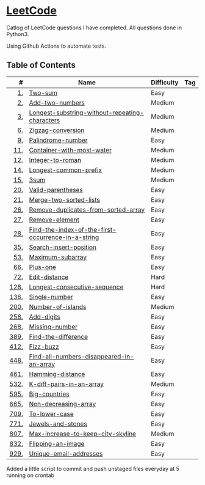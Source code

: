 # [LeetCode](https://leetcode.com/kedington/)

Catlog of LeetCode questions I have completed. All questions done in Python3.

Using Github Actions to automate tests.

## Table of Contents

| # | Name | Difficulty | Tag | 
|--:|------|------------|-----|
| [1.](https://leetcode.com/problems/two-sum/) | [Two-sum](problems/1_two-sum) | Easy | |
| [2.](https://leetcode.com/problems/add-two-numbers/) | [Add-two-numbers](problems/2_add-two-numbers) | Medium | |
| [3.](https://leetcode.com/problems/longest-substring-without-repeating-characters/) | [Longest-substring-without-repeating-characters](problems/3_longest-substring-without-repeating-characters) | Medium | |
| [6.](https://leetcode.com/problems/zigzag-conversion/) | [Zigzag-conversion](problems/6_zigzag-conversion) | Medium | |
| [9.](https://leetcode.com/problems/palindrome-number/) | [Palindrome-number](problems/9_palindrome-number) | Easy | |
| [11.](https://leetcode.com/problems/container-with-most-water/) | [Container-with-most-water](problems/11_container-with-most-water) | Medium | |
| [12.](https://leetcode.com/problems/integer-to-roman/) | [Integer-to-roman](problems/12_integer-to-roman) | Medium | |
| [14.](https://leetcode.com/problems/longest-common-prefix/) | [Longest-common-prefix](problems/14_longest-common-prefix) | Medium | |
| [15.](https://leetcode.com/problems/3sum/) | [3sum](problems/15_3sum) | Medium | |
| [20.](https://leetcode.com/problems/valid-parentheses/) | [Valid-parentheses](problems/20_valid-parentheses) | Easy | |
| [21.](https://leetcode.com/problems/merge-two-sorted-lists/) | [Merge-two-sorted-lists](problems/21_merge-two-sorted-lists) | Easy | |
| [26.](https://leetcode.com/problems/remove-duplicates-from-sorted-array/) | [Remove-duplicates-from-sorted-array](problems/26_remove-duplicates-from-sorted-array) | Easy | |
| [27.](https://leetcode.com/problems/remove-element/) | [Remove-element](problems/27_remove-element) | Easy | |
| [28.](https://leetcode.com/problems/find-the-index-of-the-first-occurrence-in-a-string/) | [Find-the-index-of-the-first-occurrence-in-a-string](problems/28_find-the-index-of-the-first-occurrence-in-a-string) | Easy | |
| [35.](https://leetcode.com/problems/search-insert-position/) | [Search-insert-position](problems/35_search-insert-position) | Easy | |
| [53.](https://leetcode.com/problems/maximum-subarray/) | [Maximum-subarray](problems/53_maximum-subarray) | Easy | |
| [66.](https://leetcode.com/problems/plus-one/) | [Plus-one](problems/66_plus-one) | Easy | |
| [72.](https://leetcode.com/problems/edit-distance/) | [Edit-distance](problems/72_edit-distance) | Hard | |
| [128.](https://leetcode.com/problems/longest-consecutive-sequence/) | [Longest-consecutive-sequence](problems/128_longest-consecutive-sequence) | Hard | |
| [136.](https://leetcode.com/problems/single-number/) | [Single-number](problems/136_single-number) | Easy | |
| [200.](https://leetcode.com/problems/number-of-islands/) | [Number-of-islands](problems/200_number-of-islands) | Medium | |
| [258.](https://leetcode.com/problems/add-digits/) | [Add-digits](problems/258_add-digits) | Easy | |
| [268.](https://leetcode.com/problems/missing-number/) | [Missing-number](problems/268_missing-number) | Easy | |
| [389.](https://leetcode.com/problems/find-the-difference/) | [Find-the-difference](problems/389_find-the-difference) | Easy | |
| [412.](https://leetcode.com/problems/fizz-buzz/) | [Fizz-buzz](problems/412_fizz-buzz) | Easy | |
| [448.](https://leetcode.com/problems/find-all-numbers-disappeared-in-an-array/) | [Find-all-numbers-disappeared-in-an-array](problems/448_find-all-numbers-disappeared-in-an-array) | Easy | |
| [461.](https://leetcode.com/problems/hamming-distance/) | [Hamming-distance](problems/461_hamming-distance) | Easy | |
| [532.](https://leetcode.com/problems/k-diff-pairs-in-an-array/) | [K-diff-pairs-in-an-array](problems/532_k-diff-pairs-in-an-array) | Medium | |
| [595.](https://leetcode.com/problems/big-countries/) | [Big-countries](problems/595_big-countries) | Easy | |
| [665.](https://leetcode.com/problems/non-decreasing-array/) | [Non-decreasing-array](problems/665_non-decreasing-array) | Easy | |
| [709.](https://leetcode.com/problems/to-lower-case/) | [To-lower-case](problems/709_to-lower-case) | Easy | |
| [771.](https://leetcode.com/problems/jewels-and-stones/) | [Jewels-and-stones](problems/771_jewels-and-stones) | Easy | |
| [807.](https://leetcode.com/problems/max-increase-to-keep-city-skyline/) | [Max-increase-to-keep-city-skyline](problems/807_max-increase-to-keep-city-skyline) | Medium | |
| [832.](https://leetcode.com/problems/flipping-an-image/) | [Flipping-an-image](problems/832_flipping-an-image) | Easy | |
| [929.](https://leetcode.com/problems/unique-email-addresses/) | [Unique-email-addresses](problems/929_unique-email-addresses) | Easy | |

Added a little script to commit and push unstaged files everyday at 5 running on crontab
